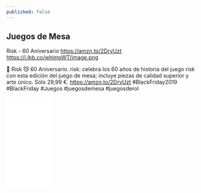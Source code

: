 ```yaml
---
published: false
---
```


## Juegos de Mesa

Risk - 60 Aniversario
https://amzn.to/2DrvUzt
https://i.ibb.co/whjmpWT/image.png

🎲 Risk 😼 60 Aniversario. risk: celebra los 60 años de historia del juego risk con esta edición del juego de mesa; incluye piezas de calidad superior y arte único. Sólo 29,99 €. https://amzn.to/2DrvUzt #BlackFriday2019 #BlackFriday #Juegos #juegosdemesa  #juegosderol 

<iframe style="width:120px;height:240px;" marginwidth="0" marginheight="0" scrolling="no" frameborder="0" src="//rcm-eu.amazon-adsystem.com/e/cm?lt1=_blank&bc1=000000&IS2=1&bg1=FFFFFF&fc1=000000&lc1=0000FF&t=ciberninjas07-21&language=es_ES&o=30&p=8&l=as4&m=amazon&f=ifr&ref=as_ss_li_til&asins=B07QJZ3FZ7&linkId=dbeb5502cf488ca12f869987a9e6a6b2"></iframe>
